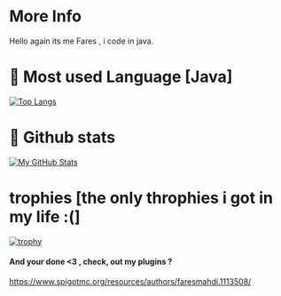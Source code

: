 # More Info
  Hello again its me Fares , i code in java.

 
# 🦠 Most used Language [Java]
[![Top Langs](https://github-readme-stats.vercel.app/api/top-langs/?username=FaresMahdi120)](https://github.com/anuraghazra/github-readme-stats)


# 🦠 Github stats
[![My GitHub Stats](https://github-readme-stats.vercel.app/api/?username=FaresMahdi120&count_private=true&theme=tokyonight&showicons=true)]()


# trophies [the only throphies i got in my life :(]
[![trophy](https://github-profile-trophy.vercel.app/?username=FaresMahdi120&theme=onedark)](https://github.com/ryo-ma/github-profile-trophy)
#### And your done <3 , check, out my plugins ? 
https://www.spigotmc.org/resources/authors/faresmahdi.1113508/

